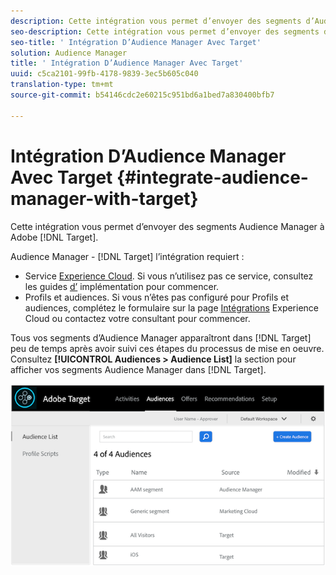 ```yaml
---
description: Cette intégration vous permet d’envoyer des segments d’Audience Manager vers Target.
seo-description: Cette intégration vous permet d’envoyer des segments d’Audience Manager vers Target.
seo-title: ' Intégration D’Audience Manager Avec Target'
solution: Audience Manager
title: ' Intégration D’Audience Manager Avec Target'
uuid: c5ca2101-99fb-4178-9839-3ec5b605c040
translation-type: tm+mt
source-git-commit: b54146cdc2e60215c951bd6a1bed7a830400bfb7

---
```



# Intégration D’Audience Manager Avec Target {#integrate-audience-manager-with-target}

Cette intégration vous permet d’envoyer des segments Audience Manager à Adobe [!DNL Target].

Audience Manager - [!DNL Target] l’intégration requiert :

* Service [Experience Cloud](https://marketing.adobe.com/resources/help/en_US/mcvid/). Si vous n’utilisez pas ce service, consultez les guides [d’](https://marketing.adobe.com/resources/help/en_US/mcvid/mcvid-implementation-guides.html) implémentation pour commencer.
* Profils et audiences. Si vous n’êtes pas configuré pour Profils et audiences, complétez le formulaire sur la page [Intégrations](https://adobe.allegiancetech.com/cgi-bin/qwebcorporate.dll?idx=X8SVES) Experience Cloud ou contactez votre consultant pour commencer.

Tous vos segments d’Audience Manager apparaîtront dans [!DNL Target] peu de temps après avoir suivi ces étapes du processus de mise en oeuvre. Consultez **[!UICONTROL Audiences > Audience List]** la section pour afficher vos segments Audience Manager dans [!DNL Target].

![](../assets/target.png)